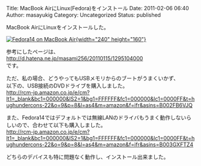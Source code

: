 Title: MacBook AirにLinux(Fedora)をインストール
Date: 2011-02-06 06:40
Author: masayukig
Category: Uncategorized
Status: published

MacBook AirにLinuxをインストールした。

[![Fedora14 on MacBook
Air](http://farm6.static.flickr.com/5133/5419108725_0289d42b50_m.jpg){width="240"
height="160"}](http://www.flickr.com/photos/masayun/5419108725/ "Fedora14 on MacBook Air by masayukig, on Flickr")

参考にしたページは、  
<http://d.hatena.ne.jp/masami256/20110115/1295104000>  
です。

ただ、私の場合、どうやってもUSBメモリからのブートがうまくいかず、  
以下の、USB接続のDVDドライブを購入しました。  
<http://rcm-jp.amazon.co.jp/e/cm?lt1=_blank&bc1=000000&IS2=1&bg1=FFFFFF&fc1=000000&lc1=0000FF&t=hughundercons-22&o=9&p=8&l=as4&m=amazon&f=ifr&asins=B002FB6VJQ>

また、Fedora14ではデフォルトでは無線LANのドライバもうまく動作しないらしいので、合わせて以下も購入しました。  
<http://rcm-jp.amazon.co.jp/e/cm?lt1=_blank&bc1=000000&IS2=1&bg1=FFFFFF&fc1=000000&lc1=0000FF&t=hughundercons-22&o=9&p=8&l=as4&m=amazon&f=ifr&asins=B003GXFTZ4>

どちらのデバイスも特に問題なく動作し、インストール出来ました。
